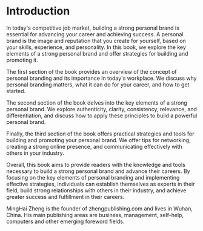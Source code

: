# Introduction

In today's competitive job market, building a strong personal brand is essential for advancing your career and achieving success. A personal brand is the image and reputation that you create for yourself, based on your skills, experience, and personality. In this book, we explore the key elements of a strong personal brand and offer strategies for building and promoting it.

The first section of the book provides an overview of the concept of personal branding and its importance in today's workplace. We discuss why personal branding matters, what it can do for your career, and how to get started.

The second section of the book delves into the key elements of a strong personal brand. We explore authenticity, clarity, consistency, relevance, and differentiation, and discuss how to apply these principles to build a powerful personal brand.

Finally, the third section of the book offers practical strategies and tools for building and promoting your personal brand. We offer tips for networking, creating a strong online presence, and communicating effectively with others in your industry.

Overall, this book aims to provide readers with the knowledge and tools necessary to build a strong personal brand and advance their careers. By focusing on the key elements of personal branding and implementing effective strategies, individuals can establish themselves as experts in their field, build strong relationships with others in their industry, and achieve greater success and fulfillment in their careers.


MingHai Zheng is the founder of zhengpublishing.com and lives in Wuhan, China. His main publishing areas are business, management, self-help, computers and other emerging foreword fields.
